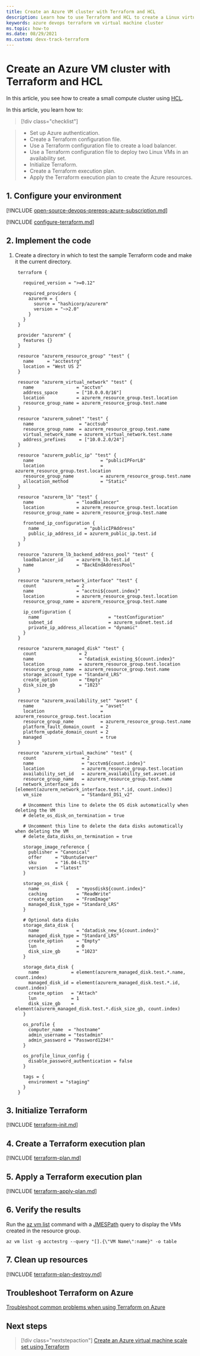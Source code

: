 ```yaml
---
title: Create an Azure VM cluster with Terraform and HCL
description: Learn how to use Terraform and HCL to create a Linux virtual machine cluster with a load balancer in Azure.
keywords: azure devops terraform vm virtual machine cluster
ms.topic: how-to
ms.date: 08/29/2021
ms.custom: devx-track-terraform
---
```


# Create an Azure VM cluster with Terraform and HCL

In this article, you see how to create a small compute cluster using [HCL](https://www.terraform.io/docs/configuration/syntax.html). 

In this article, you learn how to:
> [!div class="checklist"]

> * Set up Azure authentication.
> * Create a Terraform configuration file.
> * Use a Terraform configuration file to create a load balancer.
> * Use a Terraform configuration file to deploy two Linux VMs in an availability set.
> * Initialize Terraform.
> * Create a Terraform execution plan.
> * Apply the Terraform execution plan to create the Azure resources.

## 1. Configure your environment

[!INCLUDE [open-source-devops-prereqs-azure-subscription.md](../includes/open-source-devops-prereqs-azure-subscription.md)]

[!INCLUDE [configure-terraform.md](includes/configure-terraform.md)]

## 2. Implement the code

1. Create a directory in which to test the sample Terraform code and make it the current directory.

   ```hcl
    terraform {
    
      required_version = ">=0.12"
      
      required_providers {
        azurerm = {
          source = "hashicorp/azurerm"
          version = "~>2.0"
        }
      }
    }
    
    provider "azurerm" {
      features {}
    }
    
    resource "azurerm_resource_group" "test" {
      name     = "acctestrg"
      location = "West US 2"
    }
    
    resource "azurerm_virtual_network" "test" {
      name                = "acctvn"
      address_space       = ["10.0.0.0/16"]
      location            = azurerm_resource_group.test.location
      resource_group_name = azurerm_resource_group.test.name
    }
    
    resource "azurerm_subnet" "test" {
      name                 = "acctsub"
      resource_group_name  = azurerm_resource_group.test.name
      virtual_network_name = azurerm_virtual_network.test.name
      address_prefixes     = ["10.0.2.0/24"]
    }
    
    resource "azurerm_public_ip" "test" {
      name                         = "publicIPForLB"
      location                     = azurerm_resource_group.test.location
      resource_group_name          = azurerm_resource_group.test.name
      allocation_method            = "Static"
    }
    
    resource "azurerm_lb" "test" {
      name                = "loadBalancer"
      location            = azurerm_resource_group.test.location
      resource_group_name = azurerm_resource_group.test.name
      
      frontend_ip_configuration {
        name                 = "publicIPAddress"
        public_ip_address_id = azurerm_public_ip.test.id
      }
    }
    
    resource "azurerm_lb_backend_address_pool" "test" {
      loadbalancer_id     = azurerm_lb.test.id
      name                = "BackEndAddressPool"
    }
    
    resource "azurerm_network_interface" "test" {
      count               = 2
      name                = "acctni${count.index}"
      location            = azurerm_resource_group.test.location
      resource_group_name = azurerm_resource_group.test.name
        
      ip_configuration {
        name                          = "testConfiguration"
        subnet_id                     = azurerm_subnet.test.id
        private_ip_address_allocation = "dynamic"
      }
    }
    
    resource "azurerm_managed_disk" "test" {
      count                = 2
      name                 = "datadisk_existing_${count.index}"
      location             = azurerm_resource_group.test.location
      resource_group_name  = azurerm_resource_group.test.name
      storage_account_type = "Standard_LRS"
      create_option        = "Empty"
      disk_size_gb         = "1023"
    }
    
    resource "azurerm_availability_set" "avset" {
      name                         = "avset"
      location                     = azurerm_resource_group.test.location
      resource_group_name          = azurerm_resource_group.test.name
      platform_fault_domain_count  = 2
      platform_update_domain_count = 2
      managed                      = true
    }
    
    resource "azurerm_virtual_machine" "test" {
      count                 = 2
      name                  = "acctvm${count.index}"
      location              = azurerm_resource_group.test.location
      availability_set_id   = azurerm_availability_set.avset.id
      resource_group_name   = azurerm_resource_group.test.name
      network_interface_ids = [element(azurerm_network_interface.test.*.id, count.index)]
      vm_size               = "Standard_DS1_v2"
      
      # Uncomment this line to delete the OS disk automatically when deleting the VM
      # delete_os_disk_on_termination = true
      
      # Uncomment this line to delete the data disks automatically when deleting the VM
      # delete_data_disks_on_termination = true
      
      storage_image_reference {
        publisher = "Canonical"
        offer     = "UbuntuServer"
        sku       = "16.04-LTS"
        version   = "latest"
      }
      
      storage_os_disk {
        name              = "myosdisk${count.index}"
        caching           = "ReadWrite"
        create_option     = "FromImage"
        managed_disk_type = "Standard_LRS"
      }
      
      # Optional data disks
      storage_data_disk {
        name              = "datadisk_new_${count.index}"
        managed_disk_type = "Standard_LRS"
        create_option     = "Empty"
        lun               = 0
        disk_size_gb      = "1023"
      }
      
      storage_data_disk {
        name            = element(azurerm_managed_disk.test.*.name, count.index)
        managed_disk_id = element(azurerm_managed_disk.test.*.id, count.index)
        create_option   = "Attach"
        lun             = 1
        disk_size_gb    = element(azurerm_managed_disk.test.*.disk_size_gb, count.index)
      }
      
      os_profile {
        computer_name  = "hostname"
        admin_username = "testadmin"
        admin_password = "Password1234!"
      }
      
      os_profile_linux_config {
        disable_password_authentication = false
      }
      
      tags = {
        environment = "staging"
      }
    }
    ```
    
## 3. Initialize Terraform

[!INCLUDE [terraform-init.md](includes/terraform-init.md)]

## 4. Create a Terraform execution plan

[!INCLUDE [terraform-plan.md](includes/terraform-plan.md)]

## 5. Apply a Terraform execution plan

[!INCLUDE [terraform-apply-plan.md](includes/terraform-apply-plan.md)]

## 6. Verify the results

Run the [az vm list](/cli/azure/vm#az-vm-list) command with a [JMESPath](/cli/azure/query-azure-cli) query to display the VMs created in the resource group.

```azurecli
az vm list -g acctestrg --query "[].{\"VM Name\":name}" -o table
```

## 7. Clean up resources

[!INCLUDE [terraform-plan-destroy.md](includes/terraform-plan-destroy.md)]

## Troubleshoot Terraform on Azure

[Troubleshoot common problems when using Terraform on Azure](troubleshoot.md)

## Next steps

> [!div class="nextstepaction"] 
> [Create an Azure virtual machine scale set using Terraform](create-vm-scaleset-network-disks-hcl.md)